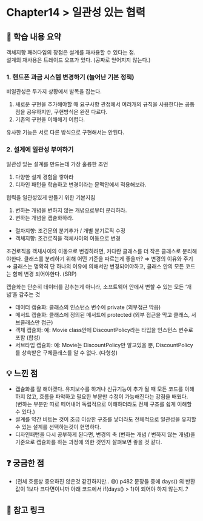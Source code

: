 # Chapter14 > 일관성 있는 협력

## 📌 학습 내용 요약   
객체지향 패러다임의 장점은 설계를 재사용할 수 있다는 점.  
설계의 재사용은 트레이드 오프가 있다. (공짜로 얻어지지 않는다.)  
### 1. 핸드폰 과금 시스템 변경하기 (늘어난 기본 정책) 
비일관성은 두가지 상황에서 발목을 잡는다.
1. 새로운 구현을 추가해야할 때 요구사항 관점에서 여러개의 규칙을 사용한다는 공통점을 공유하지만, 구현방식은 완전 다르다.
2. 기존의 구현을 이해해기 어렵다.

유사한 기능은 서로 다른 방식으로 구현해서는 안된다.

### 2. 설계에 일관성 부여하기
일관성 있는 설계를 만드는데 가장 훌륭한 조언
1. 다양한 설계 경험을 쌓아라
2. 디자인 패턴을 학습하고 변경이라는 문맥안에서 적용해보라.

협력을 일관성있게 만들기 위한 기본지침
1. 변하는 개념을 변하지 않는 개념으로부터 분리하라.
2. 변하는 개념을 캡슐화하라.

- 절차지향: 조건문의 분기추가 / 개별 분기로직 수정
- 객체지향: 조건로직을 객체사이의 이동으로 변경

조건로직을 객체사이의 이동으로 변경하려면, 커다란 클래스를 더 작은 클래스로 분리해야한다. 클래스를 분리하기 위해 어떤 기준을 따르는게 좋을까? ⇒ 변경의 이유와 주기 ⇒ 클래스는 명확히 단 하나의 이유에 의해서만 변경되어야하고, 클래스 안의 모든 코드는 함께 변경 되어야한다. (SRP) 

캡슐화는 단순히 데이터를 감추는게 아니라, 소프트웨어 안에서 변할 수 있는 모든 ‘개념’을 감추는 것
- 데이터 캡슐화: 클래스의 인스턴스 변수에 private (외부접근 막음)
- 메서드 캡슐화: 클래스에 정의된 메서드에 protected (외부 접근을 막고 클래스, 서브클래스만 접근)
- 객체 캡슐화: 예: Movie class안에 DiscountPolicy라는 타입을 인스턴스 변수로 포함 (합성)
- 서브타입 캡슐화: 예: Movie는 DiscountPolicy만 알고있을 뿐, DiscountPolicy를 상속받은 구체클래스를 알 수 없다. (다형성)

## 💡 느낀 점
- 캡슐화를 잘 해야겠다. 유지보수를 하거나 신규기능이 추가 될 때 모든 코드를 이해하지 않고, 흐름을 파악하고 필요한 부분만 수정이 가능해진다는 강점을 배웠다.  
  (변하는 부분만 따로 떼어내어 독립적으로 이해하더라도 전체 구조를 쉽게 이해할 수 있다.)
- 설계를 약간 비트는 것이 조금 이상한 구조를 낳더라도 전체적으로 일관성을 유지할 수 있는 설계를 선택하는것이 현명하다.
- 디자인패턴을 다시 공부하게 된다면, 변경의 축 (변하는 개념 / 변하지 않는 개념)을 기준으로 캡슐화를 하는 과정에 의한 것인지 살펴보면 좋을 것 같다.  

## ❓ 궁금한 점
- (전체 흐름상 중요하진 않은것 같긴하지만.. 😅) p482 문장들 중에 days() 의 반환값이 1보다 크다면이니까 아래 코드에서 if(days() > 1)이 되어야 하지 않는지..? 

## 🔗 참고 링크
